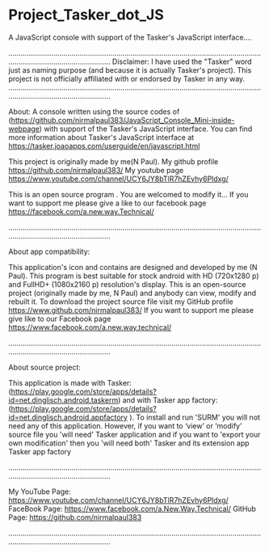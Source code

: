 # Project_Tasker_dot_JS
A JavaScript console with support of the Tasker's JavaScript interface....  

..............................................................................................................................................................................
Disclaimer: I have used the "Tasker" word just as naming purpose (and because it is actually Tasker's project). This project is not officially affiliated with or endorsed by Tasker in any way.
..............................................................................................................................................................................

About: A console written using the source codes of (https://github.com/nirmalpaul383/JavaScript_Console_Mini-inside-webpage) with support of the Tasker's JavaScript interface.
You can find more information about Tasker's JavaScript interface at https://tasker.joaoapps.com/userguide/en/javascript.html 

This project is originally made by me(N Paul). My github profile https://github.com/nirmalpaul383/ My youtube page https://www.youtube.com/channel/UCY6JY8bTlR7hZEvhy6Pldxg/

This is an open source program . You are welcomed to modify it... If you want to support me please give a like to our facebook page https://facebook.com/a.new.way.Technical/

..............................................................................................................................................................................

About app compatibility:

This application's icon and contains are designed and developed by me (N Paul). This program is best suitable for stock android with HD (720x1280 p) and FullHD+ (1080x2160 p) resolution's display. This is an open-source project (originally made by me, N Paul) and anybody can view, modify and rebuilt it. To download the project source file visit my GitHub profile https://www.github.com/nirmalpaul383/ If you want to support me please give like to our Facebook page https://www.facebook.com/a.new.way.technical/

..............................................................................................................................................................................

About source project:

This application is made with Tasker: (https://play.google.com/store/apps/details?id=net.dinglisch.android.taskerm) and with Tasker app factory: (https://play.google.com/store/apps/details?id=net.dinglisch.android.appfactory ). To install and run 'SURM' you will not need any of this application. However, if you want to ‘view’ or ‘modify’ source file you 'will need' Tasker application and if you want to 'export your own modification' then you 'will need both' Tasker and its extension app Tasker app factory

..............................................................................................................................................................................

My YouTube Page: https://www.youtube.com/channel/UCY6JY8bTlR7hZEvhy6Pldxg/ FaceBook Page: https://www.facebook.com/a.New.Way.Technical/ GitHub Page: https://github.com/nirmalpaul383

..............................................................................................................................................................................
